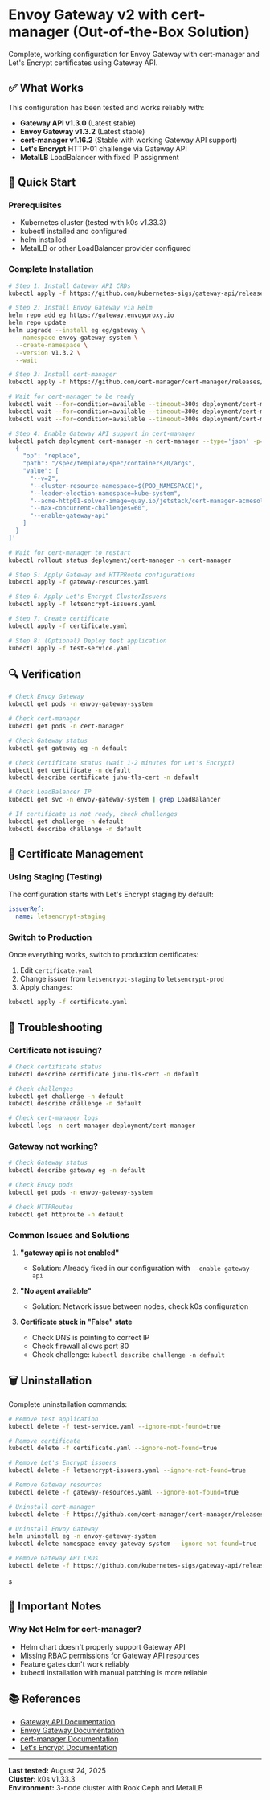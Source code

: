 # Envoy Gateway v2 with cert-manager (Out-of-the-Box Solution)

Complete, working configuration for Envoy Gateway with cert-manager and Let's Encrypt certificates using Gateway API.

## ✅ What Works

This configuration has been tested and works reliably with:
- **Gateway API v1.3.0** (Latest stable)
- **Envoy Gateway v1.3.2** (Latest stable)
- **cert-manager v1.16.2** (Stable with working Gateway API support)
- **Let's Encrypt** HTTP-01 challenge via Gateway API
- **MetalLB** LoadBalancer with fixed IP assignment

## 🚀 Quick Start

### Prerequisites
- Kubernetes cluster (tested with k0s v1.33.3)
- kubectl installed and configured
- helm installed
- MetalLB or other LoadBalancer provider configured

### Complete Installation

```bash
# Step 1: Install Gateway API CRDs
kubectl apply -f https://github.com/kubernetes-sigs/gateway-api/releases/download/v1.3.0/experimental-install.yaml

# Step 2: Install Envoy Gateway via Helm
helm repo add eg https://gateway.envoyproxy.io
helm repo update
helm upgrade --install eg eg/gateway \
  --namespace envoy-gateway-system \
  --create-namespace \
  --version v1.3.2 \
  --wait

# Step 3: Install cert-manager
kubectl apply -f https://github.com/cert-manager/cert-manager/releases/download/v1.16.2/cert-manager.yaml

# Wait for cert-manager to be ready
kubectl wait --for=condition=available --timeout=300s deployment/cert-manager -n cert-manager
kubectl wait --for=condition=available --timeout=300s deployment/cert-manager-webhook -n cert-manager
kubectl wait --for=condition=available --timeout=300s deployment/cert-manager-cainjector -n cert-manager

# Step 4: Enable Gateway API support in cert-manager
kubectl patch deployment cert-manager -n cert-manager --type='json' -p='[
  {
    "op": "replace",
    "path": "/spec/template/spec/containers/0/args",
    "value": [
      "--v=2",
      "--cluster-resource-namespace=$(POD_NAMESPACE)",
      "--leader-election-namespace=kube-system",
      "--acme-http01-solver-image=quay.io/jetstack/cert-manager-acmesolver:v1.16.2",
      "--max-concurrent-challenges=60",
      "--enable-gateway-api"
    ]
  }
]'

# Wait for cert-manager to restart
kubectl rollout status deployment/cert-manager -n cert-manager

# Step 5: Apply Gateway and HTTPRoute configurations
kubectl apply -f gateway-resources.yaml

# Step 6: Apply Let's Encrypt ClusterIssuers
kubectl apply -f letsencrypt-issuers.yaml

# Step 7: Create certificate
kubectl apply -f certificate.yaml

# Step 8: (Optional) Deploy test application
kubectl apply -f test-service.yaml
```

## 🔍 Verification

```bash
# Check Envoy Gateway
kubectl get pods -n envoy-gateway-system

# Check cert-manager
kubectl get pods -n cert-manager

# Check Gateway status
kubectl get gateway eg -n default

# Check Certificate status (wait 1-2 minutes for Let's Encrypt)
kubectl get certificate -n default
kubectl describe certificate juhu-tls-cert -n default

# Check LoadBalancer IP
kubectl get svc -n envoy-gateway-system | grep LoadBalancer

# If certificate is not ready, check challenges
kubectl get challenge -n default
kubectl describe challenge -n default
```

## 🔐 Certificate Management

### Using Staging (Testing)
The configuration starts with Let's Encrypt staging by default:

```yaml
issuerRef:
  name: letsencrypt-staging
```

### Switch to Production
Once everything works, switch to production certificates:

1. Edit `certificate.yaml`
2. Change issuer from `letsencrypt-staging` to `letsencrypt-prod`
3. Apply changes:
```bash
kubectl apply -f certificate.yaml
```

## 🐛 Troubleshooting

### Certificate not issuing?
```bash
# Check certificate status
kubectl describe certificate juhu-tls-cert -n default

# Check challenges
kubectl get challenge -n default
kubectl describe challenge -n default

# Check cert-manager logs
kubectl logs -n cert-manager deployment/cert-manager
```

### Gateway not working?
```bash
# Check Gateway status
kubectl describe gateway eg -n default

# Check Envoy pods
kubectl get pods -n envoy-gateway-system

# Check HTTPRoutes
kubectl get httproute -n default
```

### Common Issues and Solutions

1. **"gateway api is not enabled"**
   - Solution: Already fixed in our configuration with `--enable-gateway-api`

2. **"No agent available"**
   - Solution: Network issue between nodes, check k0s configuration

3. **Certificate stuck in "False" state**
   - Check DNS is pointing to correct IP
   - Check firewall allows port 80
   - Check challenge: `kubectl describe challenge -n default`

## 🗑️ Uninstallation

Complete uninstallation commands:

```bash
# Remove test application
kubectl delete -f test-service.yaml --ignore-not-found=true

# Remove certificate
kubectl delete -f certificate.yaml --ignore-not-found=true

# Remove Let's Encrypt issuers
kubectl delete -f letsencrypt-issuers.yaml --ignore-not-found=true

# Remove Gateway resources
kubectl delete -f gateway-resources.yaml --ignore-not-found=true

# Uninstall cert-manager
kubectl delete -f https://github.com/cert-manager/cert-manager/releases/download/v1.16.2/cert-manager.yaml --ignore-not-found=true

# Uninstall Envoy Gateway
helm uninstall eg -n envoy-gateway-system
kubectl delete namespace envoy-gateway-system --ignore-not-found=true

# Remove Gateway API CRDs
kubectl delete -f https://github.com/kubernetes-sigs/gateway-api/releases/download/v1.3.0/experimental-install.yaml --ignore-not-found=true
```
s
## 📝 Important Notes

### Why Not Helm for cert-manager?
- Helm chart doesn't properly support Gateway API
- Missing RBAC permissions for Gateway API resources
- Feature gates don't work reliably
- kubectl installation with manual patching is more reliable

## 📚 References

- [Gateway API Documentation](https://gateway-api.sigs.k8s.io/)
- [Envoy Gateway Documentation](https://gateway.envoyproxy.io/)
- [cert-manager Documentation](https://cert-manager.io/)
- [Let's Encrypt Documentation](https://letsencrypt.org/docs/)
---

**Last tested:** August 24, 2025  
**Cluster:** k0s v1.33.3  
**Environment:** 3-node cluster with Rook Ceph and MetalLB
